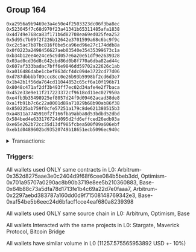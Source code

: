## Group 164

```0x9bfd55377c8cb7a8aaedb7d9f5c31a6c052c9a8c
0xa2956a9b9469e3a4e50e4f2503323dc06f3ba8ec
0x523045f7c68d970f23a41341b65311485afa1838
0x4d749e768ca83f171b6d82708ea69ed025fea252
0x5d95c7b69f2f226b12642e3701599a68c6bc9f9c
0xc2c5ac7b87bc816f0be5ca96ed96e27c174ddb8a
0x0f0223a2498456627aeb03540e35435399673c1a
0xb34b12ee4e24ce5c9d057e6a20e51df9e2639328
0x03ad0cd36d8c642cbd86d0b8f770a6dba82ad44c
0x607af333badac7bff6e9846dd59702a22626c1ab
0xa016486dabe1cbef863dcf4dc094e3722cd77d06
0xd787dbbbbf09ccc8cc0e26b93b5998bf2cd6d3e7
0x1b42b1f56da764cd11044852c65cf6a10f196b71
0x8048c471af2df3b493ff7ec02d34afe4e2f7baca
0x452e33e9e11f217223372cf9618cd11ec027950a
0xe4fb3b35498925ef8057d24f9d09462acad38de8
0xa1fb91b7c6c22a0001d89a71029b68b90ab86f38
0x850225ab759f0cfe57251a179c8de621380515b3
0xa4811a7745910f2f166fba9abba8d53bdbd52dbd
0x584bed4e633176724d095d2fd6effced26edb93a
0xe65e262b72cc35d13df985fcbea500f09a606ebf
0xeb1d0489602bd93520749b18651ecb5096ec940c
```
<details>
<summary>Transactions:</summary>

Hashes: 

Wallet: 0x9bfd55377c8cb7a8aaedb7d9f5c31a6c052c9a8c

       Hash: 0x7b0b2e1fb67e76ad5252014410e1de985733e9caa6d003d871e71e56fb3aa802
         - source chain: Arbitrum
         - destination chain: Optimism
         - project: Stargate
         - contract: 0x352d8275aae3e0c2404d9f68f6cee084b5beb3dd
         - value USD: 2967.623146905
       Hash: 0x97eb98a406da862f5859612f38c58195119cd9714a1e1e8cc1b40699d7d6a74e
         - source chain: Arbitrum
         - destination chain: Optimism
         - project: Stargate
         - contract: 0x352d8275aae3e0c2404d9f68f6cee084b5beb3dd
         - value USD: 3.873013796
       Hash: 0x6e6c6c6d1c1b807c0cc3c78ee760b88769dded9bb8c7417742d1bc91a7bae5f2
         - source chain: Optimism
         - destination chain: Arbitrum
         - project: Stargate
         - contract: 0x701a95707a0290ac8b90b3719e8ee5b210360883
         - value USD: 2965.842574534
       Hash: 0xa3b13c7601670bbc383b8cb5f8235b26e2e9a79a68e213024e2dcfa4d6fba715
         - source chain: Base
         - destination chain: zkSync Era Mainnet
         - project: Maverick Protocol
         - contract: 0x64b88c73a5dfa78d1713fe1b4c69a22d7e0faaa7
       Hash: 0x6c7d0910219bfece055c4056795626349d5f369852a4929ec67e304114358c51
         - source chain: Arbitrum
         - destination chain: Base
         - project: Stargate
         - contract: 0x352d8275aae3e0c2404d9f68f6cee084b5beb3dd
         - value USD: 2659.279576418
       Hash: 0x7d66c9cf028e73d5fa1f77611380cdafc6fe1b33469c631b61850200c281767f
         - source chain: Arbitrum
         - destination chain: Avalanche
         - project: Bitcoin Bridge
         - contract: 0x2297aebd383787a160dd0d9f71508148769342e3
         - value USD: 0.04650069489
       Hash: 0x44db555176b202b25d3cce7320ff04ad20d15c729e3774d0bc498d345412ec2e
         - source chain: Base
         - destination chain: Arbitrum
         - project: Stargate
         - contract: 0xaf54be5b6eec24d6bfacf1cce4eaf680a8239398
         - value USD: 2660.910753606
Wallet: 0xa2956a9b9469e3a4e50e4f2503323dc06f3ba8ec

       Hash:0xf26edcf63ad62e2584f3260c3478c395763ff12efb27603ac4d1cf7d4d8afa91
         - source chain: Arbitrum
         - destination chain: Optimism
         - project: Stargate
         - contract: 0x352d8275aae3e0c2404d9f68f6cee084b5beb3dd
         - value USD: 2969.683833235
       Hash:0x1aa2caae4c2fef90205848c60605eddf68d4ce33652c6e76e1e9f671da3ad39e
         - source chain: Arbitrum
         - destination chain: Optimism
         - project: Stargate
         - contract: 0x352d8275aae3e0c2404d9f68f6cee084b5beb3dd
         - value USD: 3.873013796
       Hash:0xdcbfec192d8c694a66907674dca2dfcf2346dc53fd7c9e4e71ec4eeb29d0965e
         - source chain: Optimism
         - destination chain: Arbitrum
         - project: Stargate
         - contract: 0x701a95707a0290ac8b90b3719e8ee5b210360883
         - value USD: 2967.902023806
       Hash:0x920f2d90dcf9d49cf22ed6bce70a2ab8a56ca8d56f56a94eb69d71d13c510cae
         - source chain: Base
         - destination chain: zkSync Era Mainnet
         - project: Maverick Protocol
         - contract: 0x64b88c73a5dfa78d1713fe1b4c69a22d7e0faaa7
       Hash:0x6649ad3987cdb54801f63301dbafb413ccff3a2fd8ee207df8dd36ae928d38c9
         - source chain: Arbitrum
         - destination chain: Base
         - project: Stargate
         - contract: 0x352d8275aae3e0c2404d9f68f6cee084b5beb3dd
         - value USD: 2667.091625322
       Hash:0xa6839859d4eaf4889d3145839f090151c9304739762d08ab38aa1a993e91303a
         - source chain: Arbitrum
         - destination chain: Avalanche
         - project: Bitcoin Bridge
         - contract: 0x2297aebd383787a160dd0d9f71508148769342e3
         - value USD: 0.04650069489
       Hash:0xd8f2afbb259385aafc189339d4cb8f013a12f09b919499517eeccf2a02e76d8d
         - source chain: Base
         - destination chain: Arbitrum
         - project: Stargate
         - contract: 0xaf54be5b6eec24d6bfacf1cce4eaf680a8239398
         - value USD: 2668.718287147
Wallet: 0x523045f7c68d970f23a41341b65311485afa1838

       Hash:0xb1e902d6e593c653d77fc9eece6aa548809889213f03963a69e995365f4d0704
         - source chain: Arbitrum
         - destination chain: Optimism
         - project: Stargate
         - contract: 0x352d8275aae3e0c2404d9f68f6cee084b5beb3dd
         - value USD: 2964.063070213
       Hash:0xbae321f3a0f8727720216a3aaed63f7c50605eb164dbb71a1e2f7f278c66b5d0
         - source chain: Arbitrum
         - destination chain: Optimism
         - project: Stargate
         - contract: 0x352d8275aae3e0c2404d9f68f6cee084b5beb3dd
         - value USD: 3.873013796
       Hash:0xcb67dd67a2183683755e093470bc2f256dbee2fefd5ce2650414e78e85936f6d
         - source chain: Optimism
         - destination chain: Arbitrum
         - project: Stargate
         - contract: 0x701a95707a0290ac8b90b3719e8ee5b210360883
         - value USD: 2962.284633941
       Hash:0x5a6f83100bdfc45fc1e69808ca8e41e6bed75fc7740f1b4ddeb29e566d8bfdbe
         - source chain: Base
         - destination chain: zkSync Era Mainnet
         - project: Maverick Protocol
         - contract: 0x64b88c73a5dfa78d1713fe1b4c69a22d7e0faaa7
       Hash:0x82cc5b9bff3db2c3e48be4f6da345c8503f24084a5679d2c89e6ecceb6b7e4ce
         - source chain: Arbitrum
         - destination chain: Base
         - project: Stargate
         - contract: 0x352d8275aae3e0c2404d9f68f6cee084b5beb3dd
         - value USD: 2659.240316311
       Hash:0xf3f0c9756665a67443f16f1c999707c593319144ec653429eb2353dd59b175d8
         - source chain: Arbitrum
         - destination chain: Avalanche
         - project: Bitcoin Bridge
         - contract: 0x2297aebd383787a160dd0d9f71508148769342e3
         - value USD: 0.04671454137
       Hash:0x28ced6f22ce3af3794d4d65b33512337550511f45b485981a783a9a43f118f1d
         - source chain: Base
         - destination chain: Arbitrum
         - project: Stargate
         - contract: 0xaf54be5b6eec24d6bfacf1cce4eaf680a8239398
         - value USD: 2660.870850077
Wallet: 0x4d749e768ca83f171b6d82708ea69ed025fea252

       Hash:0xa1054d8d7fcbf022c9e71d6ec6c473dc57e8213b3a954260bbd1c85da75accb6
         - source chain: Arbitrum
         - destination chain: Optimism
         - project: Stargate
         - contract: 0x352d8275aae3e0c2404d9f68f6cee084b5beb3dd
         - value USD: 2966.121283428
       Hash:0x52de05fec9b4b710cda2e17c9121947ca92c89b8a81c1c5d81731cf7ea448a99
         - source chain: Arbitrum
         - destination chain: Optimism
         - project: Stargate
         - contract: 0x352d8275aae3e0c2404d9f68f6cee084b5beb3dd
         - value USD: 3.873013796
       Hash:0xb525429cf3f2975d763ce36568a2e8f02f332f056ee1e5175b81f11fcc1b625d
         - source chain: Optimism
         - destination chain: Arbitrum
         - project: Stargate
         - contract: 0x701a95707a0290ac8b90b3719e8ee5b210360883
         - value USD: 2964.341611099
       Hash:0x30bc9728bd06060cf3b933145970058a303a2c92fd5282483114b99a61e894d0
         - source chain: Base
         - destination chain: zkSync Era Mainnet
         - project: Maverick Protocol
         - contract: 0x64b88c73a5dfa78d1713fe1b4c69a22d7e0faaa7
       Hash:0x7de497608afe4ebd0dd29e569fba7ff4e7b0646d677c7ca62cc9595b4622b4a4
         - source chain: Arbitrum
         - destination chain: Base
         - project: Stargate
         - contract: 0x352d8275aae3e0c2404d9f68f6cee084b5beb3dd
         - value USD: 2667.042948632
       Hash:0xe0c3e14662cf751cae6d03d8235b640ecdc38bca48e8db3edcff24c04be36bf1
         - source chain: Arbitrum
         - destination chain: Avalanche
         - project: Bitcoin Bridge
         - contract: 0x2297aebd383787a160dd0d9f71508148769342e3
         - value USD: 0.04671454137
       Hash:0x8e424700b88243ab23816b77b47a7e01ee3d757de951fd954e8e5f3999da0d1a
         - source chain: Base
         - destination chain: Arbitrum
         - project: Stargate
         - contract: 0xaf54be5b6eec24d6bfacf1cce4eaf680a8239398
         - value USD: 2668.669062824
Wallet: 0x5d95c7b69f2f226b12642e3701599a68c6bc9f9c

       Hash:0x2fa73f76a847553342e85d8e6ac6bfd64a6885cd68d5be442df119ea80e2a184
         - source chain: Arbitrum
         - destination chain: Optimism
         - project: Stargate
         - contract: 0x352d8275aae3e0c2404d9f68f6cee084b5beb3dd
         - value USD: 2966.121283428
       Hash:0x26223079641e73c75433d6fa8e555e81a0b90eb59a4adcc56b0dabb8e8db7733
         - source chain: Arbitrum
         - destination chain: Optimism
         - project: Stargate
         - contract: 0x352d8275aae3e0c2404d9f68f6cee084b5beb3dd
         - value USD: 3.873013796
       Hash:0xfba84f02de42b71bd38484998dfc6170206d3f2ec4c4db7ccfea7ff8aad13ba9
         - source chain: Optimism
         - destination chain: Arbitrum
         - project: Stargate
         - contract: 0x701a95707a0290ac8b90b3719e8ee5b210360883
         - value USD: 2964.341611099
       Hash:0xf39f9215faef81e3eb5660bba95e97cc043071e167300edc49d6987c80bb028c
         - source chain: Base
         - destination chain: zkSync Era Mainnet
         - project: Maverick Protocol
         - contract: 0x64b88c73a5dfa78d1713fe1b4c69a22d7e0faaa7
       Hash:0x3fc0204971a0020d2fdc3947b7cae022aaf3aa1d439db5f19071da17325e7cb9
         - source chain: Arbitrum
         - destination chain: Base
         - project: Stargate
         - contract: 0x352d8275aae3e0c2404d9f68f6cee084b5beb3dd
         - value USD: 2665.39661941
       Hash:0x86761caa6b11ad7c20745449fda74b6a0706db9ee141fccd91467c63d039f5c8
         - source chain: Arbitrum
         - destination chain: Avalanche
         - project: Bitcoin Bridge
         - contract: 0x2297aebd383787a160dd0d9f71508148769342e3
         - value USD: 0.04671454137
       Hash:0xcb0f22843994fb4413cb9069db2821871cc904216e289d53e8414efa0f7b64fa
         - source chain: Base
         - destination chain: Arbitrum
         - project: Stargate
         - contract: 0xaf54be5b6eec24d6bfacf1cce4eaf680a8239398
         - value USD: 2667.023327185
Wallet: 0xc2c5ac7b87bc816f0be5ca96ed96e27c174ddb8a

       Hash:0x6842f10f63e60343b9c53d0882e07da6a56a96394b05f8a00791dda97fb97650
         - source chain: Arbitrum
         - destination chain: Optimism
         - project: Stargate
         - contract: 0x352d8275aae3e0c2404d9f68f6cee084b5beb3dd
         - value USD: 2994.741779438
       Hash:0xcda355bb3d43597424cda70fed6cd8f278cdafc64033ad93cacee4865821dfce
         - source chain: Arbitrum
         - destination chain: Optimism
         - project: Stargate
         - contract: 0x352d8275aae3e0c2404d9f68f6cee084b5beb3dd
         - value USD: 3.873013796
       Hash:0x767b0aad8c109c17d6a4902ecaccd460b08d81c10f3a4dea8e14a61ba3ca78d9
         - source chain: Optimism
         - destination chain: Arbitrum
         - project: Stargate
         - contract: 0x701a95707a0290ac8b90b3719e8ee5b210360883
         - value USD: 2992.944935314
       Hash:0xb5aa390a3721e28c888d3f8b0c343390b31a1bbf2dfc1799a32e336efaaca78a
         - source chain: Base
         - destination chain: zkSync Era Mainnet
         - project: Maverick Protocol
         - contract: 0x64b88c73a5dfa78d1713fe1b4c69a22d7e0faaa7
       Hash:0x2e1356373c4164e56bc7ccb14cec198d6e5490797d5ea070573dd5006f31f86b
         - source chain: Arbitrum
         - destination chain: Base
         - project: Stargate
         - contract: 0x352d8275aae3e0c2404d9f68f6cee084b5beb3dd
         - value USD: 2691.40338617
       Hash:0x152ee4ecb7f42dec62477a1f0ff010f158e63893d87c31578115858e56ed0817
         - source chain: Arbitrum
         - destination chain: Avalanche
         - project: Bitcoin Bridge
         - contract: 0x2297aebd383787a160dd0d9f71508148769342e3
         - value USD: 0.04671454137
       Hash:0x9f850d0d63fe3644eae756aa2d82449d0df77671802426fe580a2e03cf4ecb84
         - source chain: Base
         - destination chain: Arbitrum
         - project: Stargate
         - contract: 0xaf54be5b6eec24d6bfacf1cce4eaf680a8239398
         - value USD: 2693.015030471
Wallet: 0x0f0223a2498456627aeb03540e35435399673c1a

       Hash:0x659dcd630b44c75b06fb4878ca7a481dfedaa4ac5bf3dad23ee8626f1dc7b8c4
         - source chain: Arbitrum
         - destination chain: Optimism
         - project: Stargate
         - contract: 0x352d8275aae3e0c2404d9f68f6cee084b5beb3dd
         - value USD: 2962.563006819
       Hash:0x3098a6f117cd33b260babc999bf4947db13b6178a26f1d3bf776335588e01cb9
         - source chain: Arbitrum
         - destination chain: Optimism
         - project: Stargate
         - contract: 0x352d8275aae3e0c2404d9f68f6cee084b5beb3dd
         - value USD: 3.873013796
       Hash:0x633f65cfb9e6376fa8b811a8c13339ff76133b9bcc49c105d7c3cb2bf714b60a
         - source chain: Optimism
         - destination chain: Arbitrum
         - project: Stargate
         - contract: 0x701a95707a0290ac8b90b3719e8ee5b210360883
         - value USD: 2960.69126123
       Hash:0xeedd5279da42a525048a777fbf460523320f7d7d610eab06533f51fe7981b8d7
         - source chain: Base
         - destination chain: zkSync Era Mainnet
         - project: Maverick Protocol
         - contract: 0x64b88c73a5dfa78d1713fe1b4c69a22d7e0faaa7
       Hash:0x9be2d3472d48f1e1a15afe8b8210c5c97bc57ada788295d2f09b86ce5d5dc5c8
         - source chain: Arbitrum
         - destination chain: Base
         - project: Stargate
         - contract: 0x352d8275aae3e0c2404d9f68f6cee084b5beb3dd
         - value USD: 2666.993754691
       Hash:0x9dc7feae326007be44c9ca51ea54c08d66ce1d954af82044f7d684c780d0d87f
         - source chain: Arbitrum
         - destination chain: Avalanche
         - project: Bitcoin Bridge
         - contract: 0x2297aebd383787a160dd0d9f71508148769342e3
         - value USD: 0.04679969735
       Hash:0xf14874c97d64d88438b511fb950ff9b726c43dbc8d98f1e840bd66622911c5ff
         - source chain: Base
         - destination chain: Arbitrum
         - project: Stargate
         - contract: 0xaf54be5b6eec24d6bfacf1cce4eaf680a8239398
         - value USD: 2668.624011648
Wallet: 0xb34b12ee4e24ce5c9d057e6a20e51df9e2639328

       Hash:0x3c3444dba3a82335d9c11a73ba18aa9b5e778c6b9bb99f12c3f0898908741af7
         - source chain: Arbitrum
         - destination chain: Optimism
         - project: Stargate
         - contract: 0x352d8275aae3e0c2404d9f68f6cee084b5beb3dd
         - value USD: 2960.507264718
       Hash:0xd3d9d19f15afcf923a53e9bdfe9752b5c6ec9a50a3a0fc325036b3c098279927
         - source chain: Arbitrum
         - destination chain: Optimism
         - project: Stargate
         - contract: 0x352d8275aae3e0c2404d9f68f6cee084b5beb3dd
         - value USD: 3.873013796
       Hash:0xc169b6b9eae11e8d00bd62d1b1c369b406b38c245ce0354d8d020f40942bbfc6
         - source chain: Optimism
         - destination chain: Arbitrum
         - project: Stargate
         - contract: 0x701a95707a0290ac8b90b3719e8ee5b210360883
         - value USD: 2958.63681719
       Hash:0x646e170b79687b6976044b80f9dbb59c5b337c24641d5afa6a8eab0caccbdb10
         - source chain: Base
         - destination chain: zkSync Era Mainnet
         - project: Maverick Protocol
         - contract: 0x64b88c73a5dfa78d1713fe1b4c69a22d7e0faaa7
       Hash:0x5e71be36af2e55a737fec3e84b01e2c38d02c70f7ffb92bc0ebfa4a0ee32c2af
         - source chain: Arbitrum
         - destination chain: Base
         - project: Stargate
         - contract: 0x352d8275aae3e0c2404d9f68f6cee084b5beb3dd
         - value USD: 2659.200437903
       Hash:0x6081ede1caf983f4d08c753762d5fca6819bf97f0863382ad87dae8d02241dca
         - source chain: Arbitrum
         - destination chain: Avalanche
         - project: Bitcoin Bridge
         - contract: 0x2297aebd383787a160dd0d9f71508148769342e3
         - value USD: 0.04679969735
       Hash:0x7680039a62da7c043af02d9524307ac49697e704ba77236550b590bafd7dd4f9
         - source chain: Base
         - destination chain: Arbitrum
         - project: Stargate
         - contract: 0xaf54be5b6eec24d6bfacf1cce4eaf680a8239398
         - value USD: 2660.835199737
Wallet: 0x03ad0cd36d8c642cbd86d0b8f770a6dba82ad44c

       Hash:0x23e388a01e5c1550d60b6215a768b1ce1f411c05389c5e14f35d2b64fad05ee8
         - source chain: Arbitrum
         - destination chain: Optimism
         - project: Stargate
         - contract: 0x352d8275aae3e0c2404d9f68f6cee084b5beb3dd
         - value USD: 2962.563006819
       Hash:0x7efdcd9bccabfe1702832acdd1dc77f4983058af7f0fc22d7273f80a5d7d3aa1
         - source chain: Arbitrum
         - destination chain: Optimism
         - project: Stargate
         - contract: 0x352d8275aae3e0c2404d9f68f6cee084b5beb3dd
         - value USD: 3.873013796
       Hash:0x371e9c9be404d885add79cf037d444ffb137533be9715aaaf3019ece045f252f
         - source chain: Optimism
         - destination chain: Arbitrum
         - project: Stargate
         - contract: 0x701a95707a0290ac8b90b3719e8ee5b210360883
         - value USD: 2960.69126123
       Hash:0xba065b9054ed4fbc1f6d3762019c7c2a1d617b5c0c3dd386dc900587123465b7
         - source chain: Base
         - destination chain: zkSync Era Mainnet
         - project: Maverick Protocol
         - contract: 0x64b88c73a5dfa78d1713fe1b4c69a22d7e0faaa7
       Hash:0x3f2baa89a5d639aaef0a418a34ba23bba5efdaa08727b2234d86ed61a17cb322
         - source chain: Arbitrum
         - destination chain: Base
         - project: Stargate
         - contract: 0x352d8275aae3e0c2404d9f68f6cee084b5beb3dd
         - value USD: 2665.34905226
       Hash:0x4e4834c7c3830b3d351e7c93d181d0593ec382e00fb1243efe7161d1d03c2742
         - source chain: Arbitrum
         - destination chain: Avalanche
         - project: Bitcoin Bridge
         - contract: 0x2297aebd383787a160dd0d9f71508148769342e3
         - value USD: 0.04679969735
       Hash:0x929d70a69eb3cf1622cb1c832c77f2c75a09355969b5e0f58c232c16fdf2cfab
         - source chain: Base
         - destination chain: Arbitrum
         - project: Stargate
         - contract: 0xaf54be5b6eec24d6bfacf1cce4eaf680a8239398
         - value USD: 2666.980664237
Wallet: 0x607af333badac7bff6e9846dd59702a22626c1ab

       Hash:0xb8095453ce4cc918524aa4ef15dd2d891de230a7e7e791acbf32bee4ebb17413
         - source chain: Arbitrum
         - destination chain: Optimism
         - project: Stargate
         - contract: 0x352d8275aae3e0c2404d9f68f6cee084b5beb3dd
         - value USD: 2935.650211809
       Hash:0xc1a781102f73ac91975ee233199a8afa91157f54587fdf182ca4dba9228fb221
         - source chain: Arbitrum
         - destination chain: Optimism
         - project: Stargate
         - contract: 0x352d8275aae3e0c2404d9f68f6cee084b5beb3dd
         - value USD: 3.873013796
       Hash:0x0da77c15fcd4558a5a4413a2f19dc0dfd2fd183b1d9b3552c209d0bcbb46617b
         - source chain: Optimism
         - destination chain: Arbitrum
         - project: Stargate
         - contract: 0x701a95707a0290ac8b90b3719e8ee5b210360883
         - value USD: 2933.795469007
       Hash:0x1f820a8173a7af26775fef4e8742a7b906f30568e8ef11648524cbeb4f08083e
         - source chain: Base
         - destination chain: zkSync Era Mainnet
         - project: Maverick Protocol
         - contract: 0x64b88c73a5dfa78d1713fe1b4c69a22d7e0faaa7
       Hash:0xacb2b22909b80cf7e23c15b525569cba592d8754eccfca53570d91fbb42dd496
         - source chain: Arbitrum
         - destination chain: Base
         - project: Stargate
         - contract: 0x352d8275aae3e0c2404d9f68f6cee084b5beb3dd
         - value USD: 2644.566978211
       Hash:0x1b84f57069d0ec95f532da1d9e2aecab252eeab9be6ffb3dc3cab62015a56cf2
         - source chain: Arbitrum
         - destination chain: Avalanche
         - project: Bitcoin Bridge
         - contract: 0x2297aebd383787a160dd0d9f71508148769342e3
         - value USD: 0.04679969735
       Hash:0x507cf10b759f157f979a3f22862cba0dd2a61ca56e4d6afca2979dc39d8d19ff
         - source chain: Base
         - destination chain: Arbitrum
         - project: Stargate
         - contract: 0xaf54be5b6eec24d6bfacf1cce4eaf680a8239398
         - value USD: 2646.21043711
Wallet: 0xa016486dabe1cbef863dcf4dc094e3722cd77d06

       Hash:0x75e891207f8770990455399db7d7542a81520256e43ccd0ad39d0b5e1c79d7c7
         - source chain: Arbitrum
         - destination chain: Optimism
         - project: Stargate
         - contract: 0x352d8275aae3e0c2404d9f68f6cee084b5beb3dd
         - value USD: 2991.14916924
       Hash:0xc28d0c6a1c287de551241d99a0ce6d00fa175b83b834f8e55d2032f77b0c530d
         - source chain: Arbitrum
         - destination chain: Optimism
         - project: Stargate
         - contract: 0x352d8275aae3e0c2404d9f68f6cee084b5beb3dd
         - value USD: 3.873013796
       Hash:0xafa780e898d04c8cfca620a532f7ef20772604c2dc4eeccb83be29860a06e9c4
         - source chain: Optimism
         - destination chain: Arbitrum
         - project: Stargate
         - contract: 0x701a95707a0290ac8b90b3719e8ee5b210360883
         - value USD: 2989.263827023
       Hash:0x055f651e9091b57b69ec93c328149af490178be15fcfaa1c7931a880b4742034
         - source chain: Base
         - destination chain: zkSync Era Mainnet
         - project: Maverick Protocol
         - contract: 0x64b88c73a5dfa78d1713fe1b4c69a22d7e0faaa7
       Hash:0x4561f0e3f8940527eddc869d9583e8affd9c59d9ae907fd90e6e18758cb3f660
         - source chain: Arbitrum
         - destination chain: Base
         - project: Stargate
         - contract: 0x352d8275aae3e0c2404d9f68f6cee084b5beb3dd
         - value USD: 2691.324439749
       Hash:0xf9d9be7afc64f8afbcb8a8b80c02b895e7abe789810ab90b12129200da1f0040
         - source chain: Arbitrum
         - destination chain: Avalanche
         - project: Bitcoin Bridge
         - contract: 0x2297aebd383787a160dd0d9f71508148769342e3
         - value USD: 0.04679969735
       Hash:0x00dd1666dd248c23117bd9c2bb512aaf8360dc7ebf5be647636bcd1d1335453d
         - source chain: Base
         - destination chain: Arbitrum
         - project: Stargate
         - contract: 0xaf54be5b6eec24d6bfacf1cce4eaf680a8239398
         - value USD: 2692.940913342
Wallet: 0xd787dbbbbf09ccc8cc0e26b93b5998bf2cd6d3e7

       Hash:0x458c64d42c45ad087b968c31431ec6f59a6467b92a223c16d6aa2b7671e826de
         - source chain: Arbitrum
         - destination chain: Optimism
         - project: Stargate
         - contract: 0x352d8275aae3e0c2404d9f68f6cee084b5beb3dd
         - value USD: 2960.696647479
       Hash:0x3707a25fd14cd525848dfa3cdfed3701d6e56f0c3f9eefdff4198e94c7e6fa00
         - source chain: Arbitrum
         - destination chain: Optimism
         - project: Stargate
         - contract: 0x352d8275aae3e0c2404d9f68f6cee084b5beb3dd
         - value USD: 3.873013796
       Hash:0xdb650f5e9c16aee70c18c7afca8ddc4a564cba990d29908e37c9075a25eaef49
         - source chain: Optimism
         - destination chain: Arbitrum
         - project: Stargate
         - contract: 0x701a95707a0290ac8b90b3719e8ee5b210360883
         - value USD: 2958.920231301
       Hash:0x1ab405df2e4c1163d1d4c3b33ded0cc4787b83e9b69b6205adc1f1d797c1132c
         - source chain: Base
         - destination chain: zkSync Era Mainnet
         - project: Maverick Protocol
         - contract: 0x64b88c73a5dfa78d1713fe1b4c69a22d7e0faaa7
       Hash:0x702077b54de9ee84ac27ebd6cc68bf4a655025cc743874881d62db9c89be71c8
         - source chain: Arbitrum
         - destination chain: Base
         - project: Stargate
         - contract: 0x352d8275aae3e0c2404d9f68f6cee084b5beb3dd
         - value USD: 2666.948731779
       Hash:0x567c3c679ab23ccfe2f18ab08ecd721476361f296e80964a76badb4ecdb4fb2e
         - source chain: Arbitrum
         - destination chain: Avalanche
         - project: Bitcoin Bridge
         - contract: 0x2297aebd383787a160dd0d9f71508148769342e3
         - value USD: 0.04679831525
       Hash:0xe3a9043ddab45c3526539bcc5ce2afb2713b97cf264ca72926df2e08a6bf1362
         - source chain: Base
         - destination chain: Arbitrum
         - project: Stargate
         - contract: 0xaf54be5b6eec24d6bfacf1cce4eaf680a8239398
         - value USD: 2668.579192591
Wallet: 0x1b42b1f56da764cd11044852c65cf6a10f196b71

       Hash:0xcc213b722d76f3aeabc7e25fd91bc5cbb773cf72894580301f10a6909626b5dd
         - source chain: Arbitrum
         - destination chain: Optimism
         - project: Stargate
         - contract: 0x352d8275aae3e0c2404d9f68f6cee084b5beb3dd
         - value USD: 2933.800806254
       Hash:0xfd394580c8419f8c2015065d67eb72df7f74cd4130756bbac8082e80cec03a55
         - source chain: Arbitrum
         - destination chain: Optimism
         - project: Stargate
         - contract: 0x352d8275aae3e0c2404d9f68f6cee084b5beb3dd
         - value USD: 3.873013796
       Hash:0xe060c07acb8aabcb3cb8e018578e9720c2b1bc951a44ebf492c27d5d720637b5
         - source chain: Optimism
         - destination chain: Arbitrum
         - project: Stargate
         - contract: 0x701a95707a0290ac8b90b3719e8ee5b210360883
         - value USD: 2932.040526821
       Hash:0x113206cddba60f05c558552d7742cb2e7eaa1ed27b911c39f1043cf6e8150b60
         - source chain: Base
         - destination chain: zkSync Era Mainnet
         - project: Maverick Protocol
         - contract: 0x64b88c73a5dfa78d1713fe1b4c69a22d7e0faaa7
       Hash:0x1738150494a4c090c9444224ce9d2a6b9adee5b6f1f488172ff9f4eb39d09ac7
         - source chain: Arbitrum
         - destination chain: Base
         - project: Stargate
         - contract: 0x352d8275aae3e0c2404d9f68f6cee084b5beb3dd
         - value USD: 2644.549228572
       Hash:0xfb594054a85e649ca645cd14080e0d322757a5e58bf9a723159a1952c0f19654
         - source chain: Arbitrum
         - destination chain: Avalanche
         - project: Bitcoin Bridge
         - contract: 0x2297aebd383787a160dd0d9f71508148769342e3
         - value USD: 0.04679831525
       Hash:0x1e1f789df0c88d17b43035d669462227dbc7066342b394b14e6953159da2bda7
         - source chain: Base
         - destination chain: Arbitrum
         - project: Stargate
         - contract: 0xaf54be5b6eec24d6bfacf1cce4eaf680a8239398
         - value USD: 2646.192488877
Wallet: 0x8048c471af2df3b493ff7ec02d34afe4e2f7baca

       Hash:0xcbd043f7399dcb1af8392b9c836dccc4f0b89c5d64861d8bc1302b0bea33958e
         - source chain: Arbitrum
         - destination chain: Optimism
         - project: Stargate
         - contract: 0x352d8275aae3e0c2404d9f68f6cee084b5beb3dd
         - value USD: 2958.642199439
       Hash:0x25b21f535f980624c431dae0f9cddfd4f2f9afedb0bc7dfe990825fa9cdb14e5
         - source chain: Arbitrum
         - destination chain: Optimism
         - project: Stargate
         - contract: 0x352d8275aae3e0c2404d9f68f6cee084b5beb3dd
         - value USD: 3.873013796
       Hash:0x690fd55ba2934c313dac2b4aee471a0aea6090012a6fca4cc70239bbd89d23d5
         - source chain: Optimism
         - destination chain: Arbitrum
         - project: Stargate
         - contract: 0x701a95707a0290ac8b90b3719e8ee5b210360883
         - value USD: 2956.867015317
       Hash:0x377ea6b3116c10ce0ca70717dac30fb6384ce985d30dec47a1128fd81a81a1d2
         - source chain: Base
         - destination chain: zkSync Era Mainnet
         - project: Maverick Protocol
         - contract: 0x64b88c73a5dfa78d1713fe1b4c69a22d7e0faaa7
       Hash:0xf5654bec4338fffdffb94768e5e90bf16ffe6c369d8b981edd40086cb19a0da5
         - source chain: Arbitrum
         - destination chain: Base
         - project: Stargate
         - contract: 0x352d8275aae3e0c2404d9f68f6cee084b5beb3dd
         - value USD: 2659.164809564
       Hash:0xfe66a9c7a5a0ed7b560d5bf40cc8ea532b2baa0619467289527f23fb272f9f8b
         - source chain: Arbitrum
         - destination chain: Avalanche
         - project: Bitcoin Bridge
         - contract: 0x2297aebd383787a160dd0d9f71508148769342e3
         - value USD: 0.04679831525
       Hash:0xca5925115cde70ba75ba8591bdebfd3172d9d6a2f3b55a532b61d413321b3422
         - source chain: Base
         - destination chain: Arbitrum
         - project: Stargate
         - contract: 0xaf54be5b6eec24d6bfacf1cce4eaf680a8239398
         - value USD: 2660.799678464
Wallet: 0x452e33e9e11f217223372cf9618cd11ec027950a

       Hash:0x386a8c4050bbec739342650d212e30f55bcefa95c7e4bfedcf2a58315f03cfb3
         - source chain: Arbitrum
         - destination chain: Optimism
         - project: Stargate
         - contract: 0x352d8275aae3e0c2404d9f68f6cee084b5beb3dd
         - value USD: 2989.264800068
       Hash:0xb82c9be1e2dbdba71f1329f5fb6ad8774220d102d89e256751533fe97ce95702
         - source chain: Arbitrum
         - destination chain: Optimism
         - project: Stargate
         - contract: 0x352d8275aae3e0c2404d9f68f6cee084b5beb3dd
         - value USD: 3.873013796
       Hash:0x28aa5f890d4f876c63d8a9eb826cf6017fb4c1b52b76165402ca38c59b0062f4
         - source chain: Optimism
         - destination chain: Arbitrum
         - project: Stargate
         - contract: 0x701a95707a0290ac8b90b3719e8ee5b210360883
         - value USD: 2987.358817895
       Hash:0x42d6c9075ff1a3aff3d145ecd6d6b8ccbc3b8e99e2acd7aef58db8b450a065ef
         - source chain: Base
         - destination chain: zkSync Era Mainnet
         - project: Maverick Protocol
         - contract: 0x64b88c73a5dfa78d1713fe1b4c69a22d7e0faaa7
       Hash:0x57534bb4e95f747c2b44d139212aaba4f7ae95d803df3c8e83618a46c9058e43
         - source chain: Arbitrum
         - destination chain: Base
         - project: Stargate
         - contract: 0x352d8275aae3e0c2404d9f68f6cee084b5beb3dd
         - value USD: 2691.250368701
       Hash:0x8721cde9e8c6228b33bf2b30a0775100b944b4ed96f7f9278c416c7852766412
         - source chain: Arbitrum
         - destination chain: Avalanche
         - project: Bitcoin Bridge
         - contract: 0x2297aebd383787a160dd0d9f71508148769342e3
         - value USD: 0.04679831525
       Hash:0xfb1d21bb63b1bde260d7119cbec4d77f76052119869862e6150ea016496ef7ff
         - source chain: Base
         - destination chain: Arbitrum
         - project: Stargate
         - contract: 0xaf54be5b6eec24d6bfacf1cce4eaf680a8239398
         - value USD: 2692.870603171
Wallet: 0xe4fb3b35498925ef8057d24f9d09462acad38de8

       Hash:0xa9031fa66d495c619d983a71c5442a18715cf43726813e579911bfd4ee3988ad
         - source chain: Arbitrum
         - destination chain: Optimism
         - project: Stargate
         - contract: 0x352d8275aae3e0c2404d9f68f6cee084b5beb3dd
         - value USD: 2941.028956634
       Hash:0x1cf2ec1e7d13c4867d79d437eb1636f376ed004664ef1a8f8a1348f5a399c617
         - source chain: Arbitrum
         - destination chain: Optimism
         - project: Stargate
         - contract: 0x352d8275aae3e0c2404d9f68f6cee084b5beb3dd
         - value USD: 3.873013796
       Hash:0xef055aab441a053ebfd338577030c7bdf6b0d449098757845b194e8abc2ea20d
         - source chain: Optimism
         - destination chain: Arbitrum
         - project: Stargate
         - contract: 0x701a95707a0290ac8b90b3719e8ee5b210360883
         - value USD: 2939.264340002
       Hash:0x6d9ec2862d06f8b063802d600a18e16febafac12b40375f0dea5fe9ba0fb165d
         - source chain: Base
         - destination chain: zkSync Era Mainnet
         - project: Maverick Protocol
         - contract: 0x64b88c73a5dfa78d1713fe1b4c69a22d7e0faaa7
       Hash:0x7ff094d8b0da1834e474337488a8bb93aff07bd997138bfde2fa293780acb027
         - source chain: Base
         - destination chain: Linea
         - project: Stargate
         - contract: 0xaf54be5b6eec24d6bfacf1cce4eaf680a8239398
         - value USD: 3.11402055
       Hash:0xafa833d432d6da86e9831eed5521b0b5e47a671d4bdb613d1a65af68d28b5fc0
         - source chain: Arbitrum
         - destination chain: Base
         - project: Stargate
         - contract: 0x352d8275aae3e0c2404d9f68f6cee084b5beb3dd
         - value USD: 2644.611428844
       Hash:0x92ac5503eab65e9dde6f1d272c882543e7068b5b386f994ab061389f6bc58954
         - source chain: Arbitrum
         - destination chain: Avalanche
         - project: Bitcoin Bridge
         - contract: 0x2297aebd383787a160dd0d9f71508148769342e3
         - value USD: 0.04656414583
       Hash:0x204910c83f730551a373b7fc0f6287bc9736f5fa2c9cf831b48e23a0b83c76e9
         - source chain: Base
         - destination chain: Arbitrum
         - project: Stargate
         - contract: 0xaf54be5b6eec24d6bfacf1cce4eaf680a8239398
         - value USD: 2646.250863908
Wallet: 0xa1fb91b7c6c22a0001d89a71029b68b90ab86f38

       Hash:0xffa80bf8749323d3f336b36eb8459ff12fb4c04ba96be8218c041f4cb814c2af
         - source chain: Arbitrum
         - destination chain: Optimism
         - project: Stargate
         - contract: 0x352d8275aae3e0c2404d9f68f6cee084b5beb3dd
         - value USD: 2969.683833235
       Hash:0x67bc7b31b188f283a94cd4375652ea0107022cf9fb077c5e68e8d144cc2ddfd3
         - source chain: Arbitrum
         - destination chain: Optimism
         - project: Stargate
         - contract: 0x352d8275aae3e0c2404d9f68f6cee084b5beb3dd
         - value USD: 3.873013796
       Hash:0x89cd1c407ada5ede3d09c53899f78bcf683c6a350e5da6e8860edf4c501a3dcc
         - source chain: Optimism
         - destination chain: Arbitrum
         - project: Stargate
         - contract: 0x701a95707a0290ac8b90b3719e8ee5b210360883
         - value USD: 2967.902023806
       Hash:0xd8138f42957748aa0179164f33ac98b96e8d3329a1a421d69a8207f8803cc0bf
         - source chain: Base
         - destination chain: zkSync Era Mainnet
         - project: Maverick Protocol
         - contract: 0x64b88c73a5dfa78d1713fe1b4c69a22d7e0faaa7
       Hash:0xc840d099ea97e5b9bece59a9bd597dbf10e767c539b70750033942d5bfa53916
         - source chain: Base
         - destination chain: Linea
         - project: Stargate
         - contract: 0xaf54be5b6eec24d6bfacf1cce4eaf680a8239398
         - value USD: 3.11402055
       Hash:0x09080c03e7e089e742be8401881c4dacdb95c96dd744e7aedaf0bef670a2773f
         - source chain: Arbitrum
         - destination chain: Base
         - project: Stargate
         - contract: 0x352d8275aae3e0c2404d9f68f6cee084b5beb3dd
         - value USD: 2665.443364159
       Hash:0x3f5e5157ccab5039547af5102e5d198694ce966b09f91635b8beca5f82fa64fe
         - source chain: Arbitrum
         - destination chain: Avalanche
         - project: Bitcoin Bridge
         - contract: 0x2297aebd383787a160dd0d9f71508148769342e3
         - value USD: 0.04656414583
       Hash:0xae42f8893d80d8d62184561319d9ea8c9cb847cfaa2ece582cc71826227ea8aa
         - source chain: Base
         - destination chain: Arbitrum
         - project: Stargate
         - contract: 0xaf54be5b6eec24d6bfacf1cce4eaf680a8239398
         - value USD: 2667.070923671
Wallet: 0x850225ab759f0cfe57251a179c8de621380515b3

       Hash:0x9efd4015d47a7336b260c1a637e5e7b414e6fa27f4c2e10b362160f1df6c4cbf
         - source chain: Arbitrum
         - destination chain: Optimism
         - project: Stargate
         - contract: 0x352d8275aae3e0c2404d9f68f6cee084b5beb3dd
         - value USD: 2998.338705835
       Hash:0xd6dbd7ed7f679719b5799103d6bdffb6a5fb0a5694d61c742b76f26d510c5915
         - source chain: Arbitrum
         - destination chain: Optimism
         - project: Stargate
         - contract: 0x352d8275aae3e0c2404d9f68f6cee084b5beb3dd
         - value USD: 3.873013796
       Hash:0x1f6e1150277a8c0d004921f1ca3f3d2c59771eb0518d3702b645af99c58afd5f
         - source chain: Optimism
         - destination chain: Arbitrum
         - project: Stargate
         - contract: 0x701a95707a0290ac8b90b3719e8ee5b210360883
         - value USD: 2996.539702611
       Hash:0x2dfe68a5b8783494f06a7aaade5318e8f74a87f4ddd9ebd83d988756aebd6b38
         - source chain: Base
         - destination chain: zkSync Era Mainnet
         - project: Maverick Protocol
         - contract: 0x64b88c73a5dfa78d1713fe1b4c69a22d7e0faaa7
       Hash:0xf4cb3e9e61416444678e0fcde859381a4b141a104710cf2ab052c5873e9abe40
         - source chain: Base
         - destination chain: Linea
         - project: Stargate
         - contract: 0xaf54be5b6eec24d6bfacf1cce4eaf680a8239398
         - value USD: 3.11402055
       Hash:0x3d7702c2b76283da845b9d7f709698c5897f8b62cda60f1cb6870d273c9cf7ac
         - source chain: Arbitrum
         - destination chain: Base
         - project: Stargate
         - contract: 0x352d8275aae3e0c2404d9f68f6cee084b5beb3dd
         - value USD: 2691.48407544
       Hash:0x73c808ea6247bd7a7cc65d0b75c444c213d0d8af5e1ad8746601f220325a7945
         - source chain: Arbitrum
         - destination chain: Avalanche
         - project: Bitcoin Bridge
         - contract: 0x2297aebd383787a160dd0d9f71508148769342e3
         - value USD: 0.04656414583
       Hash:0x43ca3c157c2cf10a6b5eaee121f59de4af78c476c329aaec44c49cbf1907052c
         - source chain: Base
         - destination chain: Arbitrum
         - project: Stargate
         - contract: 0xaf54be5b6eec24d6bfacf1cce4eaf680a8239398
         - value USD: 2693.09402711
Wallet: 0xa4811a7745910f2f166fba9abba8d53bdbd52dbd

       Hash:0xe96ba6334e581fa6cb6cd18fefb9f2aba4752e75b14e6d2a02158462d69a0ea0
         - source chain: Arbitrum
         - destination chain: Optimism
         - project: Stargate
         - contract: 0x352d8275aae3e0c2404d9f68f6cee084b5beb3dd
         - value USD: 2955.092895245
       Hash:0x0c0b0d2c886c2511777dce3a5564c49c1ea11e9074617f6b91c822ec59cd6d3a
         - source chain: Arbitrum
         - destination chain: Optimism
         - project: Stargate
         - contract: 0x352d8275aae3e0c2404d9f68f6cee084b5beb3dd
         - value USD: 3.873013796
       Hash:0x73faa1a0d352d2df3479d63161397f62b0330c25d4a9f5d826edee6bcfa8ad9a
         - source chain: Optimism
         - destination chain: Arbitrum
         - project: Stargate
         - contract: 0x701a95707a0290ac8b90b3719e8ee5b210360883
         - value USD: 2953.319840222
       Hash:0x5c682198502f0eeab8ff4a17fd2ff915560b233272ad165b55f1067cd0342f5d
         - source chain: Base
         - destination chain: zkSync Era Mainnet
         - project: Maverick Protocol
         - contract: 0x64b88c73a5dfa78d1713fe1b4c69a22d7e0faaa7
       Hash:0x116c748ef711dc5e014604ed62b7388f12b324167f37fe5e0e6f15020488293a
         - source chain: Arbitrum
         - destination chain: Base
         - project: Stargate
         - contract: 0x352d8275aae3e0c2404d9f68f6cee084b5beb3dd
         - value USD: 2659.005882218
       Hash:0xa3f3a64409f9cd9b9bb56b57b3916900ca4bc30b9275d5573d2cd7865e9f0bcb
         - source chain: Arbitrum
         - destination chain: Avalanche
         - project: Bitcoin Bridge
         - contract: 0x2297aebd383787a160dd0d9f71508148769342e3
         - value USD: 0.04661680495
       Hash:0xcf71be9ee066c38af5f5cab748ae491669bd58d5d583de0605565ff81a789be1
         - source chain: Base
         - destination chain: Arbitrum
         - project: Stargate
         - contract: 0xaf54be5b6eec24d6bfacf1cce4eaf680a8239398
         - value USD: 2662.276386148
Wallet: 0x584bed4e633176724d095d2fd6effced26edb93a

       Hash:0xfd22e5b21c3865564df8997926f998bb4411fc1d68b3ed57a62ced0a92783adb
         - source chain: Arbitrum
         - destination chain: Optimism
         - project: Stargate
         - contract: 0x352d8275aae3e0c2404d9f68f6cee084b5beb3dd
         - value USD: 2957.144880171
       Hash:0x1205bc6920249253e978812cdd2adb52ead30d2455811ac4500494e846d8b9f8
         - source chain: Arbitrum
         - destination chain: Optimism
         - project: Stargate
         - contract: 0x352d8275aae3e0c2404d9f68f6cee084b5beb3dd
         - value USD: 3.873013796
       Hash:0x947db892ad57f38edd0e179a9f1ea08d1b02da31b34bd4334fe2dd9933dd4abc
         - source chain: Optimism
         - destination chain: Arbitrum
         - project: Stargate
         - contract: 0x701a95707a0290ac8b90b3719e8ee5b210360883
         - value USD: 2955.370594091
       Hash:0x0a85fc1f49d1a74a9b272d49192f6152b2bb39a63b6c7d80bd4406514d8bd5c4
         - source chain: Base
         - destination chain: zkSync Era Mainnet
         - project: Maverick Protocol
         - contract: 0x64b88c73a5dfa78d1713fe1b4c69a22d7e0faaa7
       Hash:0x132e3e66b97c6c8e349ba1d1e26d9f496529c088d4b3f09d932a923070ad568e
         - source chain: Arbitrum
         - destination chain: Base
         - project: Stargate
         - contract: 0x352d8275aae3e0c2404d9f68f6cee084b5beb3dd
         - value USD: 2666.780150736
       Hash:0xc653a7cce10af7a09fd77a2ee3d35bf2d5332c8f590a827673467b8aff4c1fca
         - source chain: Arbitrum
         - destination chain: Avalanche
         - project: Bitcoin Bridge
         - contract: 0x2297aebd383787a160dd0d9f71508148769342e3
         - value USD: 0.04661680495
       Hash:0x6c4c94676e2b9cdfc19b6fa85b5b6d9e79d95e2c59fd54ec2ae453b2bd3cc458
         - source chain: Base
         - destination chain: Arbitrum
         - project: Stargate
         - contract: 0xaf54be5b6eec24d6bfacf1cce4eaf680a8239398
         - value USD: 2670.050954731
Wallet: 0xe65e262b72cc35d13df985fcbea500f09a606ebf

       Hash:0x229aa851a19810463c0f1e99bed6fd0aff9dbdcef7f8ebe4816833b24bba6c8f
         - source chain: Arbitrum
         - destination chain: Optimism
         - project: Stargate
         - contract: 0x352d8275aae3e0c2404d9f68f6cee084b5beb3dd
         - value USD: 2930.281303438
       Hash:0xc82ec7a8edffe7d71e58497a5c93ca90fdbc8b70764b2f9c60b3488dc83ed522
         - source chain: Arbitrum
         - destination chain: Optimism
         - project: Stargate
         - contract: 0x352d8275aae3e0c2404d9f68f6cee084b5beb3dd
         - value USD: 3.873013796
       Hash:0x91e7e8641d2bef4ffe1943bf75c6444e4c18afc996237e51247c894f04945742
         - source chain: Optimism
         - destination chain: Arbitrum
         - project: Stargate
         - contract: 0x701a95707a0290ac8b90b3719e8ee5b210360883
         - value USD: 2928.523136104
       Hash:0xfa81281e140a86af1e88ee01a2a8e19325f8cd62f895818c093f074b76739a67
         - source chain: Base
         - destination chain: zkSync Era Mainnet
         - project: Maverick Protocol
         - contract: 0x64b88c73a5dfa78d1713fe1b4c69a22d7e0faaa7
       Hash:0xb7356583e28f2c60b126128894a969d6a02bb2ba1716da157297335b5b61bdcc
         - source chain: Arbitrum
         - destination chain: Base
         - project: Stargate
         - contract: 0x352d8275aae3e0c2404d9f68f6cee084b5beb3dd
         - value USD: 2644.409280464
       Hash:0x6e3d469863bf9ea09a3b265ea88384436316e448f240d2d63af9234d4fc8a443
         - source chain: Arbitrum
         - destination chain: Avalanche
         - project: Bitcoin Bridge
         - contract: 0x2297aebd383787a160dd0d9f71508148769342e3
         - value USD: 0.04663233563
       Hash:0xed315e351eef2ee8e65c3cce5ff2765f87b66023338fdcc359bf2a4a21b7253c
         - source chain: Base
         - destination chain: Arbitrum
         - project: Stargate
         - contract: 0xaf54be5b6eec24d6bfacf1cce4eaf680a8239398
         - value USD: 2647.678076129
Wallet: 0xeb1d0489602bd93520749b18651ecb5096ec940c

       Hash:0xfa60888fc2ae5955d2de2bab66db81de24db3ef6bdc1d968f32db42eaa101c8e
         - source chain: Arbitrum
         - destination chain: Optimism
         - project: Stargate
         - contract: 0x352d8275aae3e0c2404d9f68f6cee084b5beb3dd
         - value USD: 2987.38161895
       Hash:0x535ab657b2640eb17785322eb6f9f07cbb804244b3a457884cc45c18c2833289
         - source chain: Arbitrum
         - destination chain: Optimism
         - project: Stargate
         - contract: 0x352d8275aae3e0c2404d9f68f6cee084b5beb3dd
         - value USD: 3.873013796
       Hash:0xef36b1af947676b08e4221b51a6580b2ec02d96a3e7f4dd359276bc62651aa74
         - source chain: Optimism
         - destination chain: Arbitrum
         - project: Stargate
         - contract: 0x701a95707a0290ac8b90b3719e8ee5b210360883
         - value USD: 2985.589191031
       Hash:0x6cc6f488342da9182b97726c28f5e65b8c3f8ef66e158600bd7a0571b06c9039
         - source chain: Base
         - destination chain: zkSync Era Mainnet
         - project: Maverick Protocol
         - contract: 0x64b88c73a5dfa78d1713fe1b4c69a22d7e0faaa7
       Hash:0xe78d2e323dd4b6cba66c2428017dca15ccf9e4d1ca541d141e376415cfc332e1
         - source chain: Arbitrum
         - destination chain: Base
         - project: Stargate
         - contract: 0x352d8275aae3e0c2404d9f68f6cee084b5beb3dd
         - value USD: 2691.055939078
       Hash:0x55be7db059e377ef010292f9ab6a379bffd23ffb1471ccd367da3515f6e6a806
         - source chain: Arbitrum
         - destination chain: Avalanche
         - project: Bitcoin Bridge
         - contract: 0x2297aebd383787a160dd0d9f71508148769342e3
         - value USD: 0.04663233563
       Hash:0x13c2f4fb9a6af87dd5f08aacf87c06ed2450201e548f3ccdcebe8d4923190e50
         - source chain: Base
         - destination chain: Arbitrum
         - project: Stargate
         - contract: 0xaf54be5b6eec24d6bfacf1cce4eaf680a8239398
         - value USD: 2694.326739272

</details>


### Triggers: 
All wallets used ONLY same contracts in L0: Arbitrum-0x352d8275aae3e0c2404d9f68f6cee084b5beb3dd, Optimism-0x701a95707a0290ac8b90b3719e8ee5b210360883, Base-0x64b88c73a5dfa78d1713fe1b4c69a22d7e0faaa7, Arbitrum-0x2297aebd383787a160dd0d9f71508148769342e3, Base-0xaf54be5b6eec24d6bfacf1cce4eaf680a8239398

All wallets used ONLY same source chain in L0: Arbitrum, Optimism, Base

All wallets Interacted with the same projects in L0: Stargate, Maverick Protocol, Bitcoin Bridge

All wallets have similar volume in L0 (11257.575565953892 USD +- 10%)

